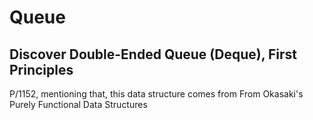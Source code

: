 # Queue

## Discover Double-Ended Queue (Deque), First Principles

P/1152, mentioning that, this data structure comes from
From Okasaki's Purely Functional Data Structures
